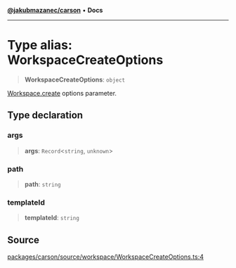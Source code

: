 [**@jakubmazanec/carson**](../README.md) • **Docs**

---

# Type alias: WorkspaceCreateOptions

> **WorkspaceCreateOptions**: `object`

[Workspace.create](../classes/Workspace.md#create) options parameter.

## Type declaration

### args

> **args**: `Record`\<`string`, `unknown`\>

### path

> **path**: `string`

### templateId

> **templateId**: `string`

## Source

[packages/carson/source/workspace/WorkspaceCreateOptions.ts:4](https://github.com/jakubmazanec/tools/blob/2f8bfe433bf76006231c1e3b5197238029672b8c/packages/carson/source/workspace/WorkspaceCreateOptions.ts#L4)
